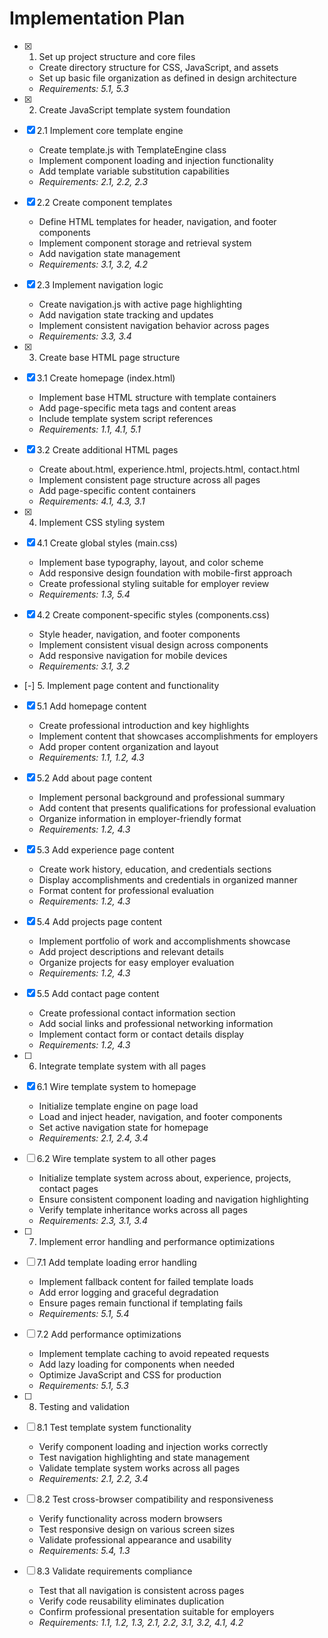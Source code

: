 # Implementation Plan

- [x] 1. Set up project structure and core files


  - Create directory structure for CSS, JavaScript, and assets
  - Set up basic file organization as defined in design architecture
  - _Requirements: 5.1, 5.3_

- [x] 2. Create JavaScript template system foundation




- [x] 2.1 Implement core template engine


  - Create template.js with TemplateEngine class
  - Implement component loading and injection functionality
  - Add template variable substitution capabilities
  - _Requirements: 2.1, 2.2, 2.3_

- [x] 2.2 Create component templates


  - Define HTML templates for header, navigation, and footer components
  - Implement component storage and retrieval system
  - Add navigation state management
  - _Requirements: 3.1, 3.2, 4.2_

- [x] 2.3 Implement navigation logic


  - Create navigation.js with active page highlighting
  - Add navigation state tracking and updates
  - Implement consistent navigation behavior across pages
  - _Requirements: 3.3, 3.4_

- [x] 3. Create base HTML page structure





- [x] 3.1 Create homepage (index.html)


  - Implement base HTML structure with template containers
  - Add page-specific meta tags and content areas
  - Include template system script references
  - _Requirements: 1.1, 4.1, 5.1_

- [x] 3.2 Create additional HTML pages


  - Create about.html, experience.html, projects.html, contact.html
  - Implement consistent page structure across all pages
  - Add page-specific content containers
  - _Requirements: 4.1, 4.3, 3.1_

- [x] 4. Implement CSS styling system





- [x] 4.1 Create global styles (main.css)


  - Implement base typography, layout, and color scheme
  - Add responsive design foundation with mobile-first approach
  - Create professional styling suitable for employer review
  - _Requirements: 1.3, 5.4_

- [x] 4.2 Create component-specific styles (components.css)


  - Style header, navigation, and footer components
  - Implement consistent visual design across components
  - Add responsive navigation for mobile devices
  - _Requirements: 3.1, 3.2_

- [-] 5. Implement page content and functionality


- [x] 5.1 Add homepage content


  - Create professional introduction and key highlights
  - Implement content that showcases accomplishments for employers
  - Add proper content organization and layout
  - _Requirements: 1.1, 1.2, 4.3_

- [x] 5.2 Add about page content


  - Implement personal background and professional summary
  - Add content that presents qualifications for professional evaluation
  - Organize information in employer-friendly format
  - _Requirements: 1.2, 4.3_

- [x] 5.3 Add experience page content


  - Create work history, education, and credentials sections
  - Display accomplishments and credentials in organized manner
  - Format content for professional evaluation
  - _Requirements: 1.2, 4.3_

- [x] 5.4 Add projects page content






  - Implement portfolio of work and accomplishments showcase
  - Add project descriptions and relevant details
  - Organize projects for easy employer evaluation
  - _Requirements: 1.2, 4.3_

- [x] 5.5 Add contact page content





  - Create professional contact information section
  - Add social links and professional networking information
  - Implement contact form or contact details display
  - _Requirements: 1.2, 4.3_

- [ ] 6. Integrate template system with all pages
- [x] 6.1 Wire template system to homepage









  - Initialize template engine on page load
  - Load and inject header, navigation, and footer components
  - Set active navigation state for homepage
  - _Requirements: 2.1, 2.4, 3.4_

- [ ] 6.2 Wire template system to all other pages
  - Initialize template system across about, experience, projects, contact pages
  - Ensure consistent component loading and navigation highlighting
  - Verify template inheritance works across all pages
  - _Requirements: 2.3, 3.1, 3.4_

- [ ] 7. Implement error handling and performance optimizations
- [ ] 7.1 Add template loading error handling
  - Implement fallback content for failed template loads
  - Add error logging and graceful degradation
  - Ensure pages remain functional if templating fails
  - _Requirements: 5.1, 5.4_

- [ ] 7.2 Add performance optimizations
  - Implement template caching to avoid repeated requests
  - Add lazy loading for components when needed
  - Optimize JavaScript and CSS for production
  - _Requirements: 5.1, 5.3_

- [ ] 8. Testing and validation
- [ ] 8.1 Test template system functionality
  - Verify component loading and injection works correctly
  - Test navigation highlighting and state management
  - Validate template system works across all pages
  - _Requirements: 2.1, 2.2, 3.4_

- [ ] 8.2 Test cross-browser compatibility and responsiveness
  - Verify functionality across modern browsers
  - Test responsive design on various screen sizes
  - Validate professional appearance and usability
  - _Requirements: 5.4, 1.3_

- [ ] 8.3 Validate requirements compliance
  - Test that all navigation is consistent across pages
  - Verify code reusability eliminates duplication
  - Confirm professional presentation suitable for employers
  - _Requirements: 1.1, 1.2, 1.3, 2.1, 2.2, 3.1, 3.2, 4.1, 4.2_
